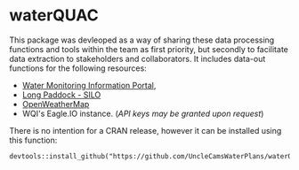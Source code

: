 # waterQUAC
This package was devleoped as a way of sharing these data processing functions and tools within the team as first priority, 
but secondly to facilitate data extraction to stakeholders and collaborators. 
It includes data-out functions for the following resources:
- [Water Monitoring Information Portal](https://water-monitoring.information.qld.gov.au/),
- [Long Paddock - SILO](https://www.longpaddock.qld.gov.au/)
- [OpenWeatherMap](https://openweathermap.org/api)
- WQI's Eagle.IO instance. (*API keys may be granted upon request*)

There is no intention for a CRAN release, however it can be installed using this function:
```
devtools::install_github("https://github.com/UncleCamsWaterPlans/waterQUAC")
```
